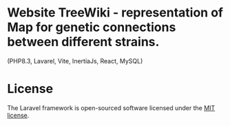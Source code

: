 # Website TreeWiki - representation of Map for genetic connections between different strains.
(PHP8.3, Lavarel, Vite, InertiaJs, React, MySQL)


# License

The Laravel framework is open-sourced software licensed under the [MIT license](https://opensource.org/licenses/MIT).
